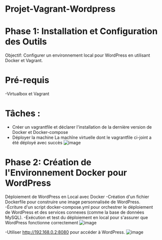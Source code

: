 # Projet-Vagrant-Wordpress
# Phase 1: Installation et Configuration des Outils
Objectif: Configurer un environnement local pour WordPress en utilisant Docker et 
Vagrant.
# Pré-requis
-Virtualbox et Vagrant
# Tâches :
- Créer un vagrantfile et déclarer l'installation de la dernière version de Docker et Docker-compose
- Déployer la machine 
La machîne virtuelle dont le vagrantfile ci-joint a été déployé avec succès
![image](https://github.com/Anicet08/Projet-Vagrant-Wordpress/assets/129986487/ef830c83-a95c-4e31-9825-c444b7a8ea7a)

# Phase 2: Création de l'Environnement Docker pour WordPress
Déploiement de WordPress en Local avec Docker
-Création d'un fichier Dockerfile pour construire une image personnalisée de 
WordPress.
-Écriture d'un script docker-compose.yml pour orchestrer le déploiement de 
WordPress et des services connexes (comme la base de données MySQL).
-Exécution et test du déploiement en local pour s'assurer que WordPress fonctionne 
correctement
![image](https://github.com/Anicet08/Projet-Vagrant-Wordpress/assets/129986487/5050a325-ddb3-495f-93c4-35cb7b7bc4fa)

-Utiliser http://192.168.0.2:8080 pour accéder à WordPress.
![image](https://github.com/Anicet08/Projet-Vagrant-Wordpress/assets/129986487/69a60ebd-e976-4240-a251-0deab70b37c9)


